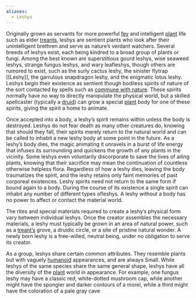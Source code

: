 ```yaml
---
aliases:
  - Leshys
---
```

Originally grown as servants for more powerful [fey](https://www.d20pfsrd.com/bestiary/rules-for-monsters/creature-types#TOC-Fey) and intelligent [plant](https://www.d20pfsrd.com/bestiary/rules-for-monsters/creature-types#TOC-Plant) life such as elder [treants](https://www.d20pfsrd.com/bestiary/monster-listings/plants/treant), leshys are sentient plants who look after their unintelligent brethren and serve as nature’s verdant watchers. Several breeds of leshys exist, each being kindred to a broad group of plants or fungi. Among the best known are superstitious gourd leshys, wise seaweed leshys, strange fungus leshys, and wary leafleshys, though others are rumored to exist, such as the surly cactus leshy, the sinister flytrap [[Leshy]], the garrulous snapdragon leshy, and the enigmatic lotus leshy. Leshys begin their existence as sentient though bodiless spirits of nature of the sort contacted by spells such as [commune with nature](https://www.d20pfsrd.com/magic/all-spells/c/commune-with-nature). These spirits normally have no way to directly manipulate the physical world, but a skilled spellcaster (typically a [druid](https://www.d20pfsrd.com/classes/core-classes/druid)) can grow a special [plant](https://www.d20pfsrd.com/bestiary/rules-for-monsters/creature-types#TOC-Plant) body for one of these spirits, giving the spirit a home to animate.

Once accepted into a body, a leshy’s spirit remains within unless the body is destroyed. Leshys do not fear death as many other creatures do, knowing that should they fall, their spirits merely return to the natural world and can be called to inhabit a new leshy body at some point in the future. As a leshy’s body dies, the magic animating it unravels in a burst of life energy that infuses its surrounding and quickens the growth of any plants in the vicinity. Some leshys even voluntarily discorporate to save the lives of ailing plants, knowing that their sacrifice may mean the continuation of countless otherwise helpless flora. Regardless of how a leshy dies, leaving the body traumatizes the spirit, and the leshy retains only faint memories of past corporeal existences. Leshy spirits need not return to the same form if bound again to a body. During the course of its existence a single spirit can inhabit any number of different types ofleshys. A leshy without a body has no power to affect or contact the material world.

The rites and special materials required to create a leshy’s physical form vary between individual leshys. Once the creator assembles the necessary materials, a leshy must typically be grown in an area of natural power, such as a [treant’s](https://www.d20pfsrd.com/bestiary/monster-listings/plants/treant) grove, a druidic circle, or a site of pristine natural wonder. A newly born leshy is a free-willed, neutral being, under no obligation to serve its creator.

As a group, leshys share certain common attributes. They resemble plants but with vaguely [humanoid](https://www.d20pfsrd.com/bestiary/rules-for-monsters/creature-types#TOC-Humanoid) appearances, and are always Small. While leshys of the same species share the same general shape, leshys have all the diversity of the [plant](https://www.d20pfsrd.com/bestiary/rules-for-monsters/creature-types#TOC-Plant) world in appearance. For example, one fungus leshy may have a classic red, white-dotted mushroom cap, while another might have the spongier and darker contours of a morel, while a third might have the coloration of a pale gray cave